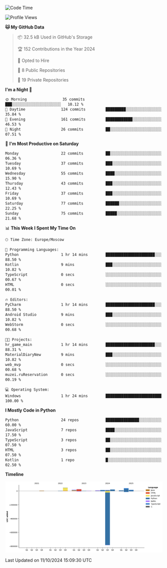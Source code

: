 <!--START_SECTION:waka-->
![Code Time](http://img.shields.io/badge/Code%20Time-531%20hrs%2017%20mins-blue)

![Profile Views](http://img.shields.io/badge/Profile%20Views-6-blue)

**🐱 My GitHub Data** 

> 📦 32.5 kB Used in GitHub's Storage 
 > 
> 🏆 152 Contributions in the Year 2024
 > 
> 💼 Opted to Hire
 > 
> 📜 8 Public Repositories 
 > 
> 🔑 19 Private Repositories 
 > 
**I'm a Night 🦉** 

```text
🌞 Morning                35 commits          ███░░░░░░░░░░░░░░░░░░░░░░   10.12 % 
🌆 Daytime                124 commits         █████████░░░░░░░░░░░░░░░░   35.84 % 
🌃 Evening                161 commits         ████████████░░░░░░░░░░░░░   46.53 % 
🌙 Night                  26 commits          ██░░░░░░░░░░░░░░░░░░░░░░░   07.51 % 
```
📅 **I'm Most Productive on Saturday** 

```text
Monday                   22 commits          ██░░░░░░░░░░░░░░░░░░░░░░░   06.36 % 
Tuesday                  37 commits          ███░░░░░░░░░░░░░░░░░░░░░░   10.69 % 
Wednesday                55 commits          ████░░░░░░░░░░░░░░░░░░░░░   15.90 % 
Thursday                 43 commits          ███░░░░░░░░░░░░░░░░░░░░░░   12.43 % 
Friday                   37 commits          ███░░░░░░░░░░░░░░░░░░░░░░   10.69 % 
Saturday                 77 commits          ██████░░░░░░░░░░░░░░░░░░░   22.25 % 
Sunday                   75 commits          █████░░░░░░░░░░░░░░░░░░░░   21.68 % 
```


📊 **This Week I Spent My Time On** 

```text
🕑︎ Time Zone: Europe/Moscow

💬 Programming Languages: 
Python                   1 hr 14 mins        ██████████████████████░░░   88.50 % 
Kotlin                   9 mins              ███░░░░░░░░░░░░░░░░░░░░░░   10.82 % 
TypeScript               0 secs              ░░░░░░░░░░░░░░░░░░░░░░░░░   00.67 % 
HTML                     0 secs              ░░░░░░░░░░░░░░░░░░░░░░░░░   00.01 % 

🔥 Editors: 
PyCharm                  1 hr 14 mins        ██████████████████████░░░   88.50 % 
Android Studio           9 mins              ███░░░░░░░░░░░░░░░░░░░░░░   10.82 % 
WebStorm                 0 secs              ░░░░░░░░░░░░░░░░░░░░░░░░░   00.68 % 

🐱‍💻 Projects: 
hr_game_main             1 hr 14 mins        ██████████████████████░░░   88.31 % 
MaterialDiaryNew         9 mins              ███░░░░░░░░░░░░░░░░░░░░░░   10.82 % 
web_mvp                  0 secs              ░░░░░░░░░░░░░░░░░░░░░░░░░   00.68 % 
muzei.ruReservation      0 secs              ░░░░░░░░░░░░░░░░░░░░░░░░░   00.19 % 

💻 Operating System: 
Windows                  1 hr 24 mins        █████████████████████████   100.00 % 
```

**I Mostly Code in Python** 

```text
Python                   24 repos            ███████████████░░░░░░░░░░   60.00 % 
JavaScript               7 repos             ████░░░░░░░░░░░░░░░░░░░░░   17.50 % 
TypeScript               3 repos             ██░░░░░░░░░░░░░░░░░░░░░░░   07.50 % 
HTML                     3 repos             ██░░░░░░░░░░░░░░░░░░░░░░░   07.50 % 
Kotlin                   1 repo              █░░░░░░░░░░░░░░░░░░░░░░░░   02.50 % 
```



**Timeline**

![Lines of Code chart](https://raw.githubusercontent.com/adlemx/adlemx/main/assets/bar_graph.png)


 Last Updated on 11/10/2024 15:09:30 UTC
<!--END_SECTION:waka-->
